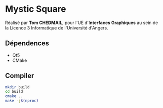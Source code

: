 # Mystic Square
Réalisé par **Tom CHEDMAIL**, pour l'UE d'**Interfaces Graphiques** au sein de la Licence 3 Informatique de l'Université d'Angers.

## Dépendences
- Qt5
- CMake

## Compiler
```bash
mkdir build
cd build
cmake ..
make -j$(nproc)
```
